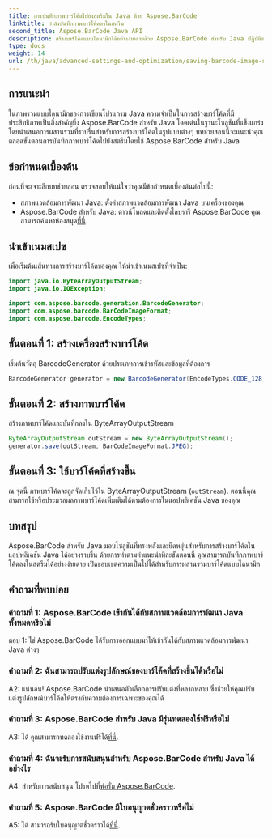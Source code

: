 ```yaml
---
title: การบันทึกภาพบาร์โค้ดไปยังสตรีมใน Java ด้วย Aspose.BarCode
linktitle: กำลังบันทึกภาพบาร์โค้ดลงในสตรีม
second_title: Aspose.BarCode Java API
description: สร้างบาร์โค้ดแบบไดนามิกได้อย่างง่ายดายด้วย Aspose.BarCode สำหรับ Java ปฏิบัติตามคำแนะนำทีละขั้นตอนของเราเพื่อบันทึกภาพบาร์โค้ดลงสตรีม
type: docs
weight: 14
url: /th/java/advanced-settings-and-optimization/saving-barcode-image-streams/
---
```

## การแนะนำ

ในภาพรวมแบบไดนามิกของการเขียนโปรแกรม Java ความจำเป็นในการสร้างบาร์โค้ดที่มีประสิทธิภาพเป็นสิ่งสำคัญยิ่ง Aspose.BarCode สำหรับ Java โดดเด่นในฐานะโซลูชันที่แข็งแกร่ง โดยนำเสนอการผสานรวมที่ราบรื่นสำหรับการสร้างบาร์โค้ดในรูปแบบต่างๆ บทช่วยสอนนี้จะแนะนำคุณตลอดขั้นตอนการบันทึกภาพบาร์โค้ดไปยังสตรีมโดยใช้ Aspose.BarCode สำหรับ Java

## ข้อกำหนดเบื้องต้น

ก่อนที่จะเจาะลึกบทช่วยสอน ตรวจสอบให้แน่ใจว่าคุณมีข้อกำหนดเบื้องต้นต่อไปนี้:

- สภาพแวดล้อมการพัฒนา Java: ตั้งค่าสภาพแวดล้อมการพัฒนา Java บนเครื่องของคุณ
- Aspose.BarCode สำหรับ Java: ดาวน์โหลดและติดตั้งไลบรารี Aspose.BarCode คุณสามารถค้นหาห้องสมุด[ที่นี่](https://releases.aspose.com/barcode/java/).

## นำเข้าเนมสเปซ

เพื่อเริ่มต้นเส้นทางการสร้างบาร์โค้ดของคุณ ให้นำเข้าเนมสเปซที่จำเป็น:

```java
import java.io.ByteArrayOutputStream;
import java.io.IOException;

import com.aspose.barcode.generation.BarcodeGenerator;
import com.aspose.barcode.BarCodeImageFormat;
import com.aspose.barcode.EncodeTypes;
```

## ขั้นตอนที่ 1: สร้างเครื่องสร้างบาร์โค้ด

เริ่มต้นวัตถุ BarcodeGenerator ด้วยประเภทการเข้ารหัสและข้อมูลที่ต้องการ

```java
BarcodeGenerator generator = new BarcodeGenerator(EncodeTypes.CODE_128, "123456");
```

## ขั้นตอนที่ 2: สร้างภาพบาร์โค้ด

สร้างภาพบาร์โค้ดและบันทึกลงใน ByteArrayOutputStream

```java
ByteArrayOutputStream outStream = new ByteArrayOutputStream();
generator.save(outStream, BarCodeImageFormat.JPEG);
```

## ขั้นตอนที่ 3: ใช้บาร์โค้ดที่สร้างขึ้น

ณ จุดนี้ ภาพบาร์โค้ดจะถูกจัดเก็บไว้ใน ByteArrayOutputStream (`outStream`). ตอนนี้คุณสามารถใช้หรือประมวลผลภาพบาร์โค้ดเพิ่มเติมได้ตามต้องการในแอปพลิเคชัน Java ของคุณ

## บทสรุป

Aspose.BarCode สำหรับ Java มอบโซลูชันที่ทรงพลังและยืดหยุ่นสำหรับการสร้างบาร์โค้ดในแอปพลิเคชัน Java ได้อย่างราบรื่น ด้วยการทำตามคำแนะนำทีละขั้นตอนนี้ คุณสามารถบันทึกภาพบาร์โค้ดลงในสตรีมได้อย่างง่ายดาย เปิดขอบเขตความเป็นไปได้สำหรับการผสานรวมบาร์โค้ดแบบไดนามิก

## คำถามที่พบบ่อย

### คำถามที่ 1: Aspose.BarCode เข้ากันได้กับสภาพแวดล้อมการพัฒนา Java ทั้งหมดหรือไม่

ตอบ 1: ใช่ Aspose.BarCode ได้รับการออกแบบมาให้เข้ากันได้กับสภาพแวดล้อมการพัฒนา Java ต่างๆ

### คำถามที่ 2: ฉันสามารถปรับแต่งรูปลักษณ์ของบาร์โค้ดที่สร้างขึ้นได้หรือไม่

A2: แน่นอน! Aspose.BarCode นำเสนอตัวเลือกการปรับแต่งที่หลากหลาย ซึ่งช่วยให้คุณปรับแต่งรูปลักษณ์บาร์โค้ดให้ตรงกับความต้องการเฉพาะของคุณได้

### คำถามที่ 3: Aspose.BarCode สำหรับ Java มีรุ่นทดลองใช้ฟรีหรือไม่

 A3: ได้ คุณสามารถทดลองใช้งานฟรีได้[ที่นี่](https://releases.aspose.com/).

### คำถามที่ 4: ฉันจะรับการสนับสนุนสำหรับ Aspose.BarCode สำหรับ Java ได้อย่างไร

 A4: สำหรับการสนับสนุน โปรดไปที่[ฟอรั่ม Aspose.BarCode](https://forum.aspose.com/c/barcode/13).

### คำถามที่ 5: Aspose.BarCode มีใบอนุญาตชั่วคราวหรือไม่

 A5: ได้ สามารถรับใบอนุญาตชั่วคราวได้[ที่นี่](https://purchase.aspose.com/temporary-license/).